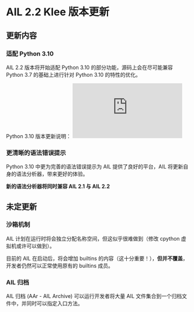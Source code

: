 # AIL 2.2 Klee 版本更新


## 更新内容

### 适配 Python 3.10

AIL 2.2 版本将开始适配 Python 3.10 的部分功能，源码上会在尽可能兼容 Python 3.7 的基础上进行针对 Python 3.10 的特性的优化。

Python 3.10 版本更新说明：
![py3.10](https://docs.python.org/zh-cn/3/whatsnew/3.10.html)


### 更清晰的语法错误提示

Python 3.10 中更为完善的语法错误提示为 AIL 提供了良好的平台，AIL 将更新自身的语法分析器，带来更好的体验。

**新的语法分析器将同时兼容 AIL 2.1 与 AIL 2.2**


## 未定更新

### 沙箱机制

AIL 计划在运行时将会独立分配名称空间，但这似乎很难做到（修改 cpython 虚拟机或许可以做到）。

目前的 AIL 在启动后，将会增加 builtins 的内容（这十分重要！），**但并不覆盖**，开发者仍然可以正常使用原有的 builtins 成员。


### AIL 归档

AIL 归档 (AAr - AIL Archive) 可以运行开发者将大量 AIL 文件集合到一个归档文件中，并同时可以指定入口方法。


